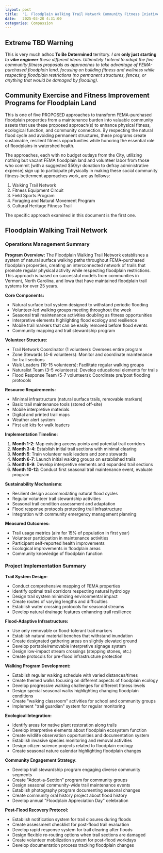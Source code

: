 ```yaml
---
layout: post
title:  "1. Floodplain Walking Trail Network Community Fitness Iniative"
date:   2025-03-20 4:31:00
categories: Compassion
---
```


## Extreme TBD Warning

This is very much adhoc **To Be Determined** territory.  *I am* **only just starting** *to* ***vibe engineer*** *these different ideas. Ultimately I intend to adapt the five community fitness proposals as approaches to take advantage of FEMA-purchased floodplain land, focusing on building fitness and wellness while respecting floodplain restrictions (no permanent structures, fences, or anything that would be damaged by flooding).*


## Community Exercise and Fitness Improvement Programs for Floodplain Land

This is one of five PROPOSED approaches to transform FEMA-purchased floodplain properties from a maintenance burden into valuable community assets that use these proposed approach(s) to enhance physical fitness, ecological function, and community connection. By respecting the natural flood cycle and avoiding permanent structures, these programs create sustainable, resilient fitness opportunities while honoring the essential role of floodplains in watershed health.

The approaches, each with no budget outlays from the City, utilizing nothing but vacant FEMA floodplain land and volunteer labor from those who commit [with a suggested $50/yr donation to defray administrative expense] sign up to participate physically in making these social community fitness-betterment approaches work, are as follows:

1) Walking Trail Network
2) Fitness Equipment Circuit
3) Field Sports Program
4) Foraging and Natural Movement Program
5) Cultural Heritage Fitness Trail

The specific approach examined in this document is the first one.

## Floodplain Walking Trail Network

### Operations Management Summary

**Program Overview:**
The Floodplain Walking Trail Network establishes a system of natural surface walking paths throughout FEMA-purchased floodplain properties, creating an interconnected network of trails that promote regular physical activity while respecting floodplain restrictions. This approach is based on successful models from communities in Vermont, North Carolina, and Iowa that have maintained floodplain trail systems for over 25 years.

**Core Components:**
- Natural surface trail system designed to withstand periodic flooding
- Volunteer-led walking groups meeting throughout the week
- Seasonal trail maintenance activities doubling as fitness opportunities
- Interpretive elements highlighting flood ecology and resilience
- Mobile trail markers that can be easily removed before flood events
- Community mapping and trail stewardship program

**Volunteer Structure:**
- Trail Network Coordinator (1 volunteer): Oversees entire program
- Zone Stewards (4-6 volunteers): Monitor and coordinate maintenance for trail sections
- Walk Leaders (10-15 volunteers): Facilitate regular walking groups
- Naturalist Team (3-5 volunteers): Develop educational elements for trails
- Flood Response Team (5-7 volunteers): Coordinate pre/post flooding protocols

**Resource Requirements:**
- Minimal infrastructure (natural surface trails, removable markers)
- Basic trail maintenance tools (stored off-site)
- Mobile interpretive materials
- Digital and printed trail maps
- Weather alert system
- First aid kits for walk leaders

**Implementation Timeline:**
1. **Month 1-2**: Map existing access points and potential trail corridors
2. **Month 3-4**: Establish initial trail sections with minimal clearing
3. **Month 5**: Train volunteer walk leaders and zone stewards
4. **Month 6-7**: Launch initial walking groups on established trails
5. **Month 8-9**: Develop interpretive elements and expanded trail sections
6. **Month 10-12**: Conduct first seasonal trail maintenance event, evaluate program

**Sustainability Mechanisms:**
- Resilient design accommodating natural flood cycles
- Regular volunteer trail stewardship activities
- Seasonal trail condition assessment and adaptation
- Flood response protocols protecting trail infrastructure
- Integration with community emergency management planning

**Measured Outcomes:**
- Trail usage metrics (aim for 15% of population in first year)
- Volunteer participation in maintenance activities
- Participant self-reported health improvements
- Ecological improvements in floodplain areas
- Community knowledge of floodplain function

### Project Implementation Summary

**Trail System Design:**
- Conduct comprehensive mapping of FEMA properties
- Identify optimal trail corridors respecting natural hydrology
- Design trail system minimizing environmental impact
- Create routes of varying lengths and difficulties
- Establish water crossing protocols for seasonal streams
- Develop natural drainage features enhancing trail resilience

**Flood-Adaptive Infrastructure:**
- Use only removable or flood-tolerant trail markers
- Establish natural material benches that withstand inundation
- Create designated gathering areas on slightly elevated ground
- Develop portable/removable interpretive signage system
- Design low-impact stream crossings (stepping stones, etc.)
- Create protocols for pre-flood infrastructure protection

**Walking Program Development:**
- Establish regular walking schedule with varied distances/times
- Create themed walks focusing on different aspects of floodplain ecology
- Develop progressive walking challenges for different fitness levels
- Design special seasonal walks highlighting changing floodplain conditions
- Create "walking classroom" activities for school and community groups
- Implement "trail guardian" system for regular monitoring

**Ecological Integration:**
- Identify areas for native plant restoration along trails
- Develop interpretive elements about floodplain ecosystem function
- Create wildlife observation opportunities and documentation system
- Establish invasive species monitoring and removal activities
- Design citizen science projects related to floodplain ecology
- Create seasonal nature calendar highlighting floodplain changes

**Community Engagement Strategy:**
- Develop trail stewardship program engaging diverse community segments
- Create "Adopt-a-Section" program for community groups
- Design seasonal community-wide trail maintenance events
- Establish photography program documenting seasonal changes
- Create community oral history project about flood history
- Develop annual "Floodplain Appreciation Day" celebration

**Post-Flood Recovery Protocol:**
- Establish notification system for trail closures during floods
- Create assessment checklist for post-flood trail evaluation
- Develop rapid response system for trail clearing after floods
- Design flexible re-routing options when trail sections are damaged
- Create volunteer mobilization system for post-flood workdays
- Develop documentation process tracking floodplain changes

